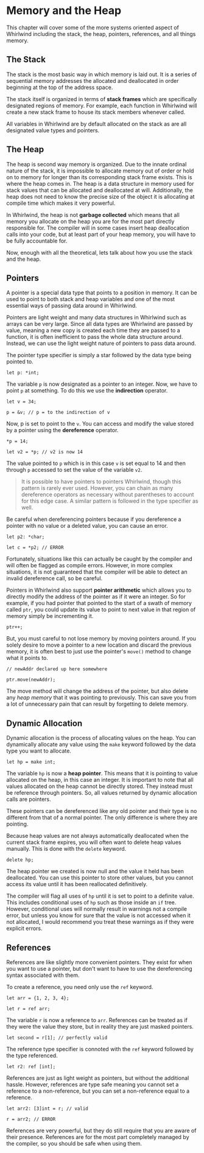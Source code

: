 # Memory and the Heap

This chapter will cover some of the more systems
oriented aspect of Whirlwind including the stack,
the heap, pointers, references, and all things memory.

## The Stack

The stack is the most basic way in which memory is laid out.
It is a series of sequential memory addresses the allocated
and deallocated in order beginning at the top of the address
space.  

The stack itself is organized in terms of **stack frames**
which are specifically designated regions of memory.  For example,
each function in Whirlwind will create a new stack frame to house
its stack members whenever called.  

All variables in Whirlwind are by default allocated on the stack as are
all designated value types and pointers.

## The Heap

The heap is second way memory is organized.  Due to the innate ordinal nature
of the stack, it is impossible to allocate memory out of order or hold on
to memory for longer than its corresponding stack frame exists.  This is
where the heap comes in.  The heap is a data structure in memory used for
stack values that can be allocated and deallocated at will.  Additionally,
the heap does not need to know the precise size of the object it is allocating
at compile time which makes it very powerful.

In Whirlwind, the heap is not **garbage collected** which means that all memory you
allocate on the heap you are for the most part directly responsible for.
The compiler will in some cases insert heap deallocation calls into your code,
but at least part of your heap memory, you will have to be fully accountable for.

Now, enough with all the theoretical, lets talk about how you use the stack and
the heap.

## Pointers

A pointer is a special data type that points to a position in memory.  It can
be used to point to both stack and heap variables and one of the most essential
ways of passing data around in Whirlwind.

Pointers are light weight and many data structures in Whirlwind such as arrays
can be very large.  Since all data types are Whirlwind are passed by value, meaning
a new copy is created each time they are passed to a function, it is often inefficient
to pass the whole data structure around.  Instead, we can use the light weight nature of
pointers to pass data around.

The pointer type specifier is simply a star followed by the data type being pointed to.

    let p: *int;

The variable `p` is now designated as a pointer to an integer.  Now, we have to point
`p` at something. To do this we use the **indirection** operator.

    let v = 34;

    p = &v; // p = to the indirection of v

Now, p is set to point to the `v`.  You can access and modify the value stored by a pointer using
the **dereference** operator.

    *p = 14;

    let v2 = *p; // v2 is now 14

The value pointed to `p` which is in this case `v` is set equal to 14 and then through `p` accessed
to set the value of the variable `v2`.

> It is possible to have pointers to pointers Whirlwind, though this pattern is rarely ever used.
> However, you can chain as many dereference operators as necessary without parentheses to account
> for this edge case.  A similar pattern is followed in the type specifier as well.

Be careful when dereferencing pointers because if you dereference a pointer with no value or a deleted value,
you can cause an error.

    let p2: *char;

    let c = *p2; // ERROR

Fortunately, situations like this can actually be caught by the compiler and will often be flagged as compile
errors.  However, in more complex situations, it is not guaranteed that the compiler will be able to detect an
invalid dereference call, so be careful.

Pointers in Whirlwind also support **pointer arithmetic** which allows you to directly modify the address of the pointer
as if it were an integer.  So for example, if you had pointer that pointed to the start of a swath of memory called `ptr`,
you could update its value to point to next value in that region of memory simply be incrementing it.

    ptr++;

But, you must careful to not lose memory by moving pointers around.  If you solely desire to move a pointer to a new location
and discard the previous memory, it is often best to just use the pointer's `move()` method to change what it points to.

    // newAddr declared up here somewhere

    ptr.move(newAddr);

The move method will change the address of the pointer, but also delete any *heap memory* that it was pointing to previously.
This can save you from a lot of unnecessary pain that can result by forgetting to delete memory.

## Dynamic Allocation

Dynamic allocation is the process of allocating values on the heap.  You can dynamically allocate any value using the
`make` keyword followed by the data type you want to allocate.

    let hp = make int;

The variable `hp` is now a **heap pointer**.  This means that it is pointing to value allocated on the heap, in this case
an integer.  It is important to note that all values allocated on the heap cannot be directly stored.  They instead must be
reference through pointers.  So, all values returned by dynamic allocation calls are pointers.

These pointers can be dereferenced like any old pointer and their type is no different from that of a normal pointer.  The
only difference is where they are pointing.

Because heap values are not always automatically deallocated when the current stack frame expires, you will often want to
delete heap values manually.  This is done with the `delete` keyword.

    delete hp;

The heap pointer we created is now null and the value it held has been deallocated.  You can use this pointer to store other
values, but you cannot access its value until it has been reallocated definitively.

The compiler will flag all uses of `hp` until it is set to point to a definite value.  This includes conditional
uses of `hp` such as those inside an `if` tree.  However, conditional uses will normally result in warnings
not a compile error, but unless you know for sure that the value is not accessed when it not allocated, I would
recommend you treat these warnings as if they were explicit errors.

## References

References are like slightly more convenient pointers. They exist for when you want to use a pointer, but don't want to
have to use the dereferencing syntax associated with them.

To create a reference, you need only use the `ref` keyword.

    let arr = {1, 2, 3, 4};

    let r = ref arr;

The variable `r` is now a reference to `arr`.  References can be treated as if they were the value they store, but in reality
they are just masked pointers.

    let second = r[1]; // perfectly valid

The reference type specifier is connoted with the `ref` keyword followed by the type referenced.

    let r2: ref [int];

References are just as light weight as pointers, but without the additional hassle.  However, references are type safe meaning you cannot
set a reference to a non-reference, but you can set a non-reference equal to a reference.

    let arr2: [3]int = r; // valid

    r = arr2; // ERROR

References are very powerful, but they do still require that you are aware of their presence.  References are for the most part completely managed
by the compiler, so you should be safe when using them.
